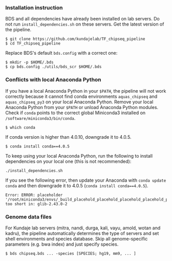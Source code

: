 ### Installation instruction

BDS and all dependencies have already been installed on lab servers. Do not run `install_dependencies.sh` on these servers. Get the latest version of the pipeline.
```
$ git clone https://github.com/kundajelab/TF_chipseq_pipeline
$ cd TF_chipseq_pipeline
```
Replace BDS's default `bds.config` with a correct one:
```
$ mkdir -p $HOME/.bds
$ cp bds.config ./utils/bds_scr $HOME/.bds
```


### Conflicts with local Anaconda Python

If you have a local Anaconda Python in your `$PATH`, the pipeline will not work correctly because it cannot find conda environments `aquas_chipseq` and `aquas_chipseq_py3` on your local Anaconda Python. Remove your local Anaconda Python from your `$PATH` or unload Anaconda Python modules. Check if `conda` points to the correct global Miniconda3 installed on `/software/miniconda3/bin/conda`.
```
$ which conda
```
If conda version is higher than 4.0.10, downgrade it to 4.0.5.
```
$ conda install conda==4.0.5
```

To keep using your local Anaconda Python, run the following to install dependencies on your local one (this is not recommended):
```
./install_dependencies.sh
```
If you see the following error, then update your Anaconda with `conda update conda` and then downgrade it to 4.0.5 (`conda install conda==4.0.5`).
```
Error: ERROR: placeholder '/root/miniconda3/envs/_build_placehold_placehold_placehold_placehold_placehold_p' too short in: glib-2.43.0-2
```


### Genome data files

For Kundaje lab servers (mitra, nandi, durga, kali, vayu, amold, wotan and kadru), the pipeline automatically determines the type of servers and set shell environments and species database. Skip all genome-specific parameters (e.g. bwa index) and just specify species.
```
$ bds chipseq.bds ... -species [SPECIES; hg19, mm9, ... ]
```
